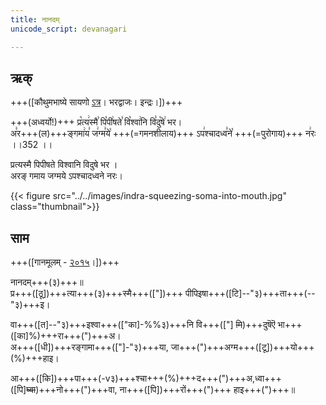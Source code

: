```yaml
---
title: नानदम्  
unicode_script: devanagari  

---
```


## ऋक्

+++([कौथुमभाष्ये सायणो [ऽत्र](https://archive.org/details/SamaVedaSanhitaWithSayanabhashyaVolume1SatyavrataSamasrami1874bis_201804/page/n782&sa=D&ust=1542425956285000)। भरद्वाजः। इन्द्रः।])+++

+++(अध्वर्यो!)+++ प्र꣡त्य꣢स्मै꣣ पि꣡पी꣢षते꣣ वि꣡श्वा꣢नि वि꣣दु꣡षे꣢ भर।  
अ꣣र+++(ल)+++ङ्गमा꣢य꣣ ज꣢ग्म꣣ये꣡ +++(=गमनशीलाय)+++  ऽप꣢श्चादध्व꣣ने꣡ +++(=पुरोगाय)+++ न꣢रः ।।352 ।।

 प्रत्यस्मै पिपीषते विश्वानि विदुषे भर  ।  
अरङ् गमाय जग्मये ऽपश्चादध्वने नरः।

{{< figure src="../../images/indra-squeezing-soma-into-mouth.jpg"  class="thumbnail">}}


## साम

+++([गानमूलम् - [२०१५](https://archive.org/stream/sAmaveda-jaiminIya-paravastu-paramparA-docs/UDAKA%20SAANTHI%20SAAMAANI%23mode/1up&sa=D&ust=1542425956286000)।])+++
<div class="audioEmbed"  caption="रामानुजार्यः 1974 " src="https://archive
.org/download/jaiminIya-sAma-gAna-paravastu-tradition-rAmAnuja/nAnadam.mp3"></div>
<div class="audioEmbed"  caption="गोपालार्यः 2015  " src="https://archive
.org/download/jaiminIya-sAma-gAna-paravastu-tradition-gopAla-2015/nAnadam.mp3"></div>
<div class="audioEmbed"  caption="गोपाल-विश्वासयोर् अनुवचनम् 2018 1x" src="https://archive
.org/download/jaiminIya-sAma-gAna-paravastu-tradition-anuvachanam-gopAla-vishvAsa-2018/nAnadam.mp3"></div>
<div class="audioEmbed"  caption="गोपाल-विश्वासयोर् अनुवचनम् 2018 1.5x" src="https://archive
.org/download/jaiminIya-sAma-gAna-paravastu-tradition-anuvachanam-gopAla-vishvAsa-2018-150p-speed/nAnadam.mp3"></div>
<div class="audioEmbed"  caption="गोपालपवनयोर् अनुवचनम् 2015 1x" src="https://archive
.org/download/jaiminIya-sAma-gAna-paravastu-tradition-anuvachanam-gopAla-pavana-2015/nAnadam.mp3"></div>
<div class="audioEmbed"  caption="गोपालपवनयोर् अनुवचनम् 2015 1.5x" src="https://archive
.org/download/jaiminIya-sAma-gAna-paravastu-tradition-anuvachanam-gopAla-pavana-2015-150p-speed/nAnadam.mp3"></div>

नानदम्+++(३)+++॥  
प्र+++([ठू])+++त्या+++(३)+++स्मै+++(["])+++ पीपिइषा+++([टि]--"३)+++ता+++(--"३)+++इ।

वा+++([त]--"३)+++इश्वा+++(["का]-%%३)+++नि वि+++(["] ~~मि~~)+++दुषॆऎ भा+++([का]%)+++रा+++(")+++अ।  
अ+++([धी])+++रङ्गामा+++(["]-"३)+++या, जा+++(")+++अग्म+++([टू])+++यो+++(%)+++हाइ।

आ+++([कि])+++पा+++(-v३)+++श्चा+++(%)+++द+++(")+++अ,ध्वा+++([पि]~~घ्वा~~)+++नो+++(")+++वा, ना+++([पि])+++रों+++(")+++ हाइ+++(")+++॥
